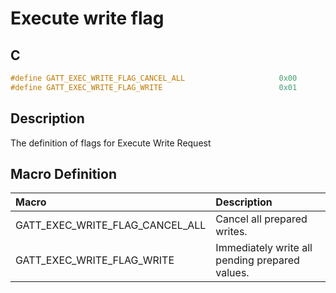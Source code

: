 # Execute write flag

## C

```c
#define GATT_EXEC_WRITE_FLAG_CANCEL_ALL                     0x00
#define GATT_EXEC_WRITE_FLAG_WRITE                          0x01
```

## Description

The definition of flags for Execute Write Request

## Macro Definition

|Macro|Description|
|:---|:---|
|GATT_EXEC_WRITE_FLAG_CANCEL_ALL|Cancel all prepared writes.|
|GATT_EXEC_WRITE_FLAG_WRITE|Immediately write all pending prepared values.|
